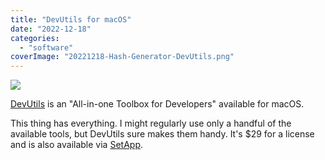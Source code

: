 ```yaml
---
title: "DevUtils for macOS"
date: "2022-12-18"
categories:
  - "software"
coverImage: "20221218-Hash-Generator-DevUtils.png"
---
```


![](/img/2022/20221218-Hash-Generator-DevUtils-1024x576.png)

[DevUtils](https://devutils.com/) is an "All-in-one Toolbox for Developers" available for macOS.

This thing has everything. I might regularly use only a handful of the available tools, but DevUtils sure makes them handy. It's $29 for a license and is also available via [SetApp](https://go.setapp.com/stp307?refAppID=445).
